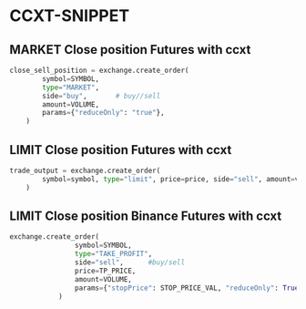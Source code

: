 # CCXT-SNIPPET

## MARKET Close position Futures with ccxt 
```python
close_sell_position = exchange.create_order(
        symbol=SYMBOL,
        type="MARKET",
        side="buy",       # buy//sell
        amount=VOLUME,
        params={"reduceOnly": "true"},
    )
```


## LIMIT Close position Futures with ccxt
```python
trade_output = exchange.create_order(
        symbol=symbol, type="limit", price=price, side="sell", amount=volume
    )
```
## LIMIT Close position Binance Futures with ccxt

```python
exchange.create_order(
                symbol=SYMBOL,
                type="TAKE_PROFIT",
                side="sell",      #buy/sell
                price=TP_PRICE,
                amount=VOLUME,
                params={"stopPrice": STOP_PRICE_VAL, "reduceOnly": True},
            )
```
